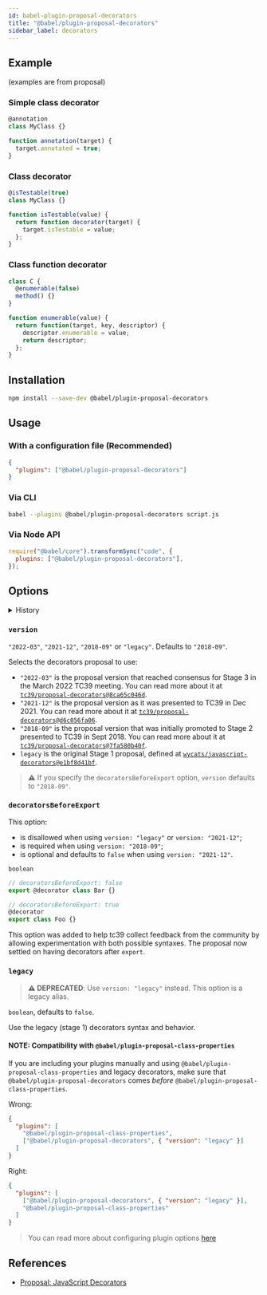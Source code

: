 ```yaml
---
id: babel-plugin-proposal-decorators
title: "@babel/plugin-proposal-decorators"
sidebar_label: decorators
---
```


## Example

(examples are from proposal)

### Simple class decorator

```js title="JavaScript"
@annotation
class MyClass {}

function annotation(target) {
  target.annotated = true;
}
```

### Class decorator

```js title="JavaScript"
@isTestable(true)
class MyClass {}

function isTestable(value) {
  return function decorator(target) {
    target.isTestable = value;
  };
}
```

### Class function decorator

```js title="JavaScript"
class C {
  @enumerable(false)
  method() {}
}

function enumerable(value) {
  return function(target, key, descriptor) {
    descriptor.enumerable = value;
    return descriptor;
  };
}
```

## Installation

```sh title="Shell"
npm install --save-dev @babel/plugin-proposal-decorators
```

## Usage

### With a configuration file (Recommended)

```json title="babel.config.json"
{
  "plugins": ["@babel/plugin-proposal-decorators"]
}
```

### Via CLI

```sh title="Shell"
babel --plugins @babel/plugin-proposal-decorators script.js
```

### Via Node API

```js title="JavaScript"
require("@babel/core").transformSync("code", {
  plugins: ["@babel/plugin-proposal-decorators"],
});
```

## Options

<details>
  <summary>History</summary>

| Version | Changes |
| --- | --- |
| `v7.19.0` | Added support for `version: "2022-03"` |
| `v7.17.0` | Added the `version` option with support for `"2021-12"`, `"2018-09"` and `"legacy"` |
</details>

### `version`

`"2022-03"`, `"2021-12"`, `"2018-09"` or `"legacy"`. Defaults to `"2018-09"`.

Selects the decorators proposal to use:
- `"2022-03"` is the proposal version that reached consensus for Stage 3 in the March 2022 TC39 meeting. You can read more about it at [`tc39/proposal-decorators@8ca65c046d`](https://github.com/tc39/proposal-decorators/tree/8ca65c046dd5e9aa3846a1fe5df343a6f7efd9f8).
- `"2021-12"` is the proposal version as it was presented to TC39 in Dec 2021. You can read more about it at [`tc39/proposal-decorators@d6c056fa06`](https://github.com/tc39/proposal-decorators/tree/d6c056fa061646178c34f361bad33d583316dc85).
- `"2018-09"` is the proposal version that was initially promoted to Stage 2 presented to TC39 in Sept 2018.  You can read more about it at [`tc39/proposal-decorators@7fa580b40f`](https://github.com/tc39/proposal-decorators/tree/7fa580b40f2c19c561511ea2c978e307ae689a1b).
- `legacy` is the original Stage 1 proposal, defined at [`wycats/javascript-decorators@e1bf8d41bf`](https://github.com/wycats/javascript-decorators/blob/e1bf8d41bfa2591d949dd3bbf013514c8904b913/README.md).

> ⚠️ If you specify the `decoratorsBeforeExport` option, `version` defaults to `"2018-09"`.

### `decoratorsBeforeExport`

This option:
- is disallowed when using `version: "legacy"` or `version: "2021-12"`;
- is required when using `version: "2018-09"`;
- is optional and defaults to `false` when using `version: "2021-12"`.

`boolean`

```js title="JavaScript"
// decoratorsBeforeExport: false
export @decorator class Bar {}

// decoratorsBeforeExport: true
@decorator
export class Foo {}
```

This option was added to help tc39 collect feedback from the community by allowing experimentation with both possible syntaxes. The proposal now settled on having decorators after `export`.

### `legacy`

> **⚠️ DEPRECATED**: Use `version: "legacy"` instead. This option is a legacy alias.

`boolean`, defaults to `false`.

Use the legacy (stage 1) decorators syntax and behavior.

#### NOTE: Compatibility with `@babel/plugin-proposal-class-properties`

If you are including your plugins manually and using `@babel/plugin-proposal-class-properties` and legacy decorators, make sure that `@babel/plugin-proposal-decorators` comes _before_ `@babel/plugin-proposal-class-properties`.

Wrong:

```json title="babel.config.json"
{
  "plugins": [
    "@babel/plugin-proposal-class-properties",
    ["@babel/plugin-proposal-decorators", { "version": "legacy" }]
  ]
}
```

Right:

```json title="babel.config.json"
{
  "plugins": [
    ["@babel/plugin-proposal-decorators", { "version": "legacy" }],
    "@babel/plugin-proposal-class-properties"
  ]
}
```

> You can read more about configuring plugin options [here](https://babeljs.io/docs/en/plugins#plugin-options)

## References

- [Proposal: JavaScript Decorators](https://github.com/wycats/javascript-decorators/blob/master/README.md)
